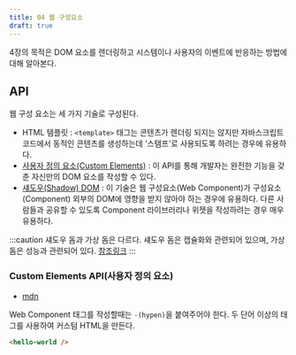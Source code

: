 ```yaml
---
title: 04 웹 구성요소
draft: true
---
```


4장의 목적은 DOM 요소를 렌더링하고 시스템이나 사용자의 이벤트에 반응하는 방법에 대해 알아본다.

## API

웹 구성 요소는 세 가지 기술로 구성된다.

- HTML 템플릿 : `<template>` 태그는 콘텐츠가 렌더링 되지는 않지만 자바스크립트 코드에서 동적인 콘텐츠를 생성하는데 '스탬프'로 사용되도록 하려는 경우에 유용하다.
- [사용자 정의 요소(Custom Elements)](https://developer.mozilla.org/en-US/docs/Web/Web_Components/Using_custom_elements) : 이 API를 통해 개발자는 완전한 기능을 갖춘 자신만의 DOM 요소를 작성할 수 있다.
- [섀도우(Shadow) DOM](https://developer.mozilla.org/en-US/docs/Web/Web_Components/Using_shadow_DOM) : 이 기술은 웹 구성요소(Web Component)가 구성요소(Component) 외부의 DOM에 영향을 받지 않아야 하는 경우에 유용하다.
  다른 사람들과 공유할 수 있도록 Component 라이브러리나 위젯을 작성하려는 경우 매우 유용하다.

:::caution
섀도우 돔과 가상 돔은 다르다. 섀도우 돔은 캡슐화와 관련되어 있으며, 가상 돔은 성능과 관련되어 있다.
[참조링크](https://develoger.com/shadow-dom-virtual-dom-889bf78ce701)
:::

### Custom Elements API(사용자 정의 요소)

- [mdn](https://developer.mozilla.org/en-US/docs/Web/Web_Components/Using_custom_elements)

Web Component 태그를 작성할때는 `-(hypen)`을 붙여주어야 한다. 두 단어 이상의 태그를 사용하여 커스텀 HTML을 만든다.

```html title="Custom HTML tag"
<hello-world />
```
